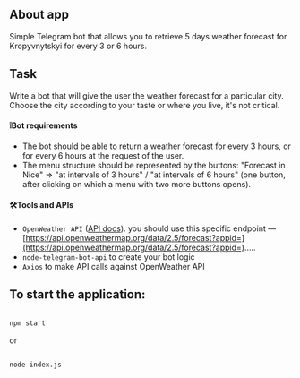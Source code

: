 ## About app

Simple Telegram bot that allows you to retrieve 5 days weather forecast for Kropyvnytskyi for every 3 or 6 hours.

## Task

Write a bot that will give the user the weather forecast for a particular city. Choose the city according to your taste or where you live, it's not critical.

#### ❕Bot requirements

- The bot should be able to return a weather forecast for every 3 hours, or for every 6 hours at the request of the user.
- The menu structure should be represented by the buttons: "Forecast in Nice" ⇒ "at intervals of 3 hours" / "at intervals of 6 hours" (one button, after clicking on which a menu with two more buttons opens).

#### 🛠️Tools and APIs

- `OpenWeather API` ([API docs](https://openweathermap.org/api)). you should use this specific endpoint — [https://api.openweathermap.org/data/2.5/forecast?appid=](https://api.openweathermap.org/data/2.5/forecast?appid=).....
- `node-telegram-bot-api` to create your bot logic
- `Axios` to make API calls against OpenWeather API

## To start the application:

```bash

npm start

```

or

```bash

node index.js

```
